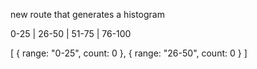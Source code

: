 new route that generates a histogram

0-25 | 26-50 | 51-75 | 76-100

[
{ range: "0-25", count: 0 },
{ range: "26-50", count: 0 }
]
